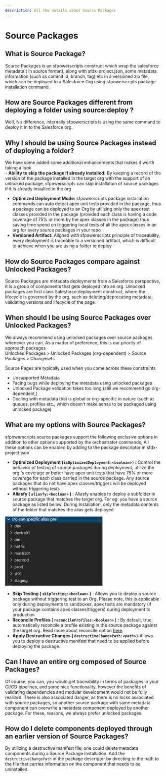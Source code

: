 ```yaml
---
description: All the details about Source Packages
---
```


# Source Packages

## What is Source Package?

Source Packages is an sfpowerscripts construct which wrap the salesforce metadata \( in source format\), along with sfdx-project.json, some metadata information \(such as commit id, branch, tag\) etc in a versioned zip file, which can be deployed to a Salesforce Org using sfpowerscripts package installation command.

## How are Source Packages different from deploying a folder using source:deploy ?

Well, No difference, internally sfpowerscripts is using the same command to deploy it in to the Salesforce org.

## Why I should be using Source Packages instead of deploying a folder?

We have some added some additional enhancements that makes it worth taking a look  
    - **Ability to skip the package if already installed:** By keeping a record of the version of the package installed in the target org with the support of an unlocked package, sfpowerscripts can skip installation of source packages if it is already installed in the org  
   - **Optimized Deployment Mode:**  sfpowerscripts package installation commands can auto detect apex unit tests provided in the package, thus a package can be deployed to an Org by utilizing only the apex test classes provided in the package \(provided each class is having a code coverage of 75% or more by the apex classes in the package\) thus saving time spend on triggering local tests of all the apex classes in an org for every source packages in your repo  
-  **Versioned Artifact:**  Aligned with sfpowerscripts principle of traceability, every deployment is traceable to a versioned artifact, which is difficult to achieve when you are using a folder to deploy

## How do Source Packages compare against Unlocked Packages?

Source Packages are metadata deployments from a Salesforce perspective, it is a group of components that gets deployed into an org. Unlocked packages are first class Salesforce deployment construct, where the lifecycle is governed by the org, such as deleting/deprecating metadata, validating versions and lifecycle of the page.

## When should I be using Source Packages over Unlocked Packages?

We always recommend using unlocked packages over source packages whenever you can. As a matter of preference, this is our priority of approach packages  
Unlocked Packages &gt; Unlocked Packages \(org-dependent\) &gt; Source Packages &gt; Changesets  
  
Source Pages are typically used when you come across these constraints  
 -  Unsupported Metadata  
 -  Facing bugs while deploying the metadata using unlocked packages  
 -  Unlocked Package validation takes too long \(still we recommend go org-dependent,\)  
 -  Dealing with metadata that is global or org-specific in nature \(such as queues, profiles etc., which doesn't make sense to be packaged using unlocked package\)

## **What are my options with Source Packages?**

sfpowerscripts source packages support the following exclusive options in addition to other options supported by the orchestrator commands, All these options can be enabled by adding to the package descriptor in sfdx-project.json 

* **Optimized Deployment  \(`isOptimizedDeployment:<boolean>)` :** Control the behavior of testing of source packages during deployment, utilize the org 's coverage or better have apex unit tests that have 75% or more coverage for each class carried in the source package. Any source packages that do not have apex classes/triggers will be deployed without triggering tests  
* **Aliasfy \(  `aliasfy:<boolean>`  \)** :  Aliasfy  enables to deploy a subfolder in source package that matches the target org. For eg: you have a source package as listed below. During Installation, only the metadata contents of the folder that matches the alias gets deployed

![Source Packages with env-specific-folders](../.gitbook/assets/image%20%285%29.png)

* **Skip Testing \(  `skipTesting:<boolean>`  \)** :  Allows you to deploy a source package without triggering test to an Org. Please note, this is applicable only during  deployments to sandboxes,  apex tests are mandatory \(if your package contains apex classes/triggers\) during deployment to production
* **Reconcile Profiles \(  `reconcileProfiles:<boolean>` \) :**  By default, true, automatically  reconcile a profile existing in the source package against the target org. Read more about reconcile option [here](https://github.com/Accenture/sfpowerkit/discussions/410).
* **Apply Destructive Changes \( `destructiveChangePath:<path>)`**:Allows you to deploy a destructive manifest that need to be applied before deploying the package.

## **Can I have an entire org composed of Source Packages?**

Of course, you can, you would get traceability in terms of packages in your CI/CD pipelines, and some nice functionality, however the benefits of validating dependencies and modular development would not be fully realized. There is also associated danger, as there is no locks associated with source packages, so another source package with same metadata component can overwrite a metadata component deployed by another package. For these, reasons, we always prefer unlocked packages.

## How  do I delete components deployed through an earlier version of Source Packages?

By utilizing a destructive manifest file, one could delete metadata components during a Source Package Installation. Add the `destructiveChangePath` in the package descriptor by directing to the path to the file that carries information on the component that needs to be uninstalled.





